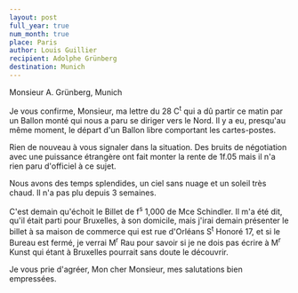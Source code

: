 ```yaml
---
layout: post
full_year: true
num_month: true
place: Paris
author: Louis Guillier
recipient: Adolphe Grünberg
destination: Munich
---
```


Monsieur A. Grünberg, Munich


Je vous confirme, Monsieur, ma lettre du 28 C<sup>t</sup> qui a dû partir ce matin par un
Ballon monté qui nous a paru se diriger vers le Nord. Il y a eu, presqu'au même
moment, le départ d'un Ballon libre comportant les cartes-postes.

Rien de nouveau à vous signaler dans la situation. Des bruits de négotiation
avec une puissance étrangère ont fait monter la rente de 1f.05 mais il n'a rien
paru d'officiel à ce sujet.

Nous avons des temps splendides, un ciel sans nuage et un soleil très chaud. Il
n'a pas plu depuis 3 semaines.

C'est demain qu'échoit le Billet de f<sup>s</sup> 1,000 de Mce Schindler. Il m'a été dit,
qu'il était parti pour Bruxelles, à son domicile, mais j'irai demain présenter
le billet à sa maison de commerce qui est rue d'Orléans S<sup>t</sup> Honoré 17, et si le
Bureau est fermé, je verrai M<sup>r</sup> Rau pour savoir si je ne dois pas écrire à M<sup>r</sup>
Kunst qui étant à Bruxelles pourrait sans doute le découvrir.

Je vous prie d'agréer, Mon cher Monsieur, mes salutations bien empressées.
